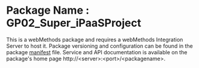 # Package Name : GP02_Super_iPaaSProject
This is a webMethods package and requires a webMethods Integration Server to host it. Package versioning and configuration can be found in the package [manifest](./GP02_Super_iPaaSProject/manifest.v3) file. Service and API documentation is available on the package's home page http://&lt;server&gt;:&lt;port&gt;/&lt;packagename>.
